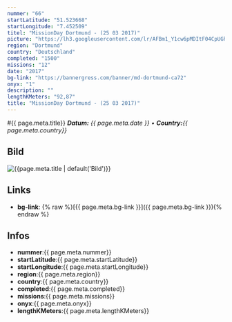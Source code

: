 ```yaml
---
nummer: "66"
startLatitude: "51.523668"
startLongitude: "7.452509"
titel: "MissionDay Dortmund - (25 03 2017)"
picture: "https://lh3.googleusercontent.com/lr/AFBm1_Y1cw6pMDItF04CpUGhgeXBegvkjlLeSe13RL-28OZ69jov02DkpKzRV1fHjfH99EeFK6-vzNS8uYF3sbkfBfVGqWehxMimh_Wuxd_BAYm3AHDWaTWj7nI75vV2qGTOwlNd5uvmIoLCgGoRiUOYTFqEqlYDi1rBRCSPvMSW6sYDTaBk5eOpZqrzAlf97Vfcu8xzqDK-wEiIv7wZRl5tJo-5_WDvHwPnzY2TUJDfshmgBb52F8BoMfE0DUD5afljFQ2N2e8i92v47PHuL3HsV_lgQDfxNnhPsEGJwoC1saoHe9FKGVM6qYhb0YU0G1kvwAZpq43rOxb94vIpADkwqmcFap290ANLSNcbPXZc0RCWRucqi5cCtRm-0Fqzt-LNdR8dn47ZQyrsWPh7g8ZARfIXpuJe4ZFPR26W9A_5NjQsIRbHrY1k90v6vDjX7ubulbXAypJXER33ozWOt1rN7qJskxnvSVmVXKSUWUQraVUWPxMdjrRaYYdnAZUYdpSadkcWLO2TlQIR6-K4DhyoAI8OyuULGm-ZmcBFdcRpYxtjqAPibAO7TVAupLHuHYcQ--cazB9fM1ApttTcWIZ1wv87Uj9b1KyJNVyBWzpYhuQDlt3oCbjy99kGC8pbyDgddkP8GyWT1eP9cXjFAoxzFugytzqpkWmBvTQl_e_PC7V6Za0LBT0x-yxMnlzpdaPQBaWSLH0hDxr9nV1LiM3UMt2Iqfg-aX5lmxP41r_zzzMkseAQeoggz7LvpS-snCukrpMvf5FAv555mjxuleNaHb-6AStWwZSTIa3yiTwfNFOJEHm3b8BR2HpNJaRb2LM-uV5FVrPyaERZacxb-3usPMaxLIgvNJY"
region: "Dortmund"
country: "Deutschland"
completed: "1500"
missions: "12"
date: "2017"
bg-link: "https://bannergress.com/banner/md-dortmund-ca72"
onyx: "1"
description: ""
lengthKMeters: "92,87"
title: "MissionDay Dortmund - (25 03 2017)"
---
```


#{{ page.meta.title}}
_**Datum:** {{ page.meta.date }} • **Country:**{{ page.meta.country}}_

## Bild
![{{page.meta.title | default('Bild')}}]({{page.meta.picture}})

## Links
- **bg-link**: {% raw %}[{{ page.meta.bg-link }}]({{ page.meta.bg-link }}){% endraw %}

## Infos
- **nummer**:{{ page.meta.nummer}}
- **startLatitude**:{{ page.meta.startLatitude}}
- **startLongitude**:{{ page.meta.startLongitude}}
- **region**:{{ page.meta.region}}
- **country**:{{ page.meta.country}}
- **completed**:{{ page.meta.completed}}
- **missions**:{{ page.meta.missions}}
- **onyx**:{{ page.meta.onyx}}
- **lengthKMeters**:{{ page.meta.lengthKMeters}}

